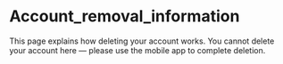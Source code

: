 # Account_removal_information
This page explains how deleting your account works. You cannot delete your account here — please use the mobile app to complete deletion.

